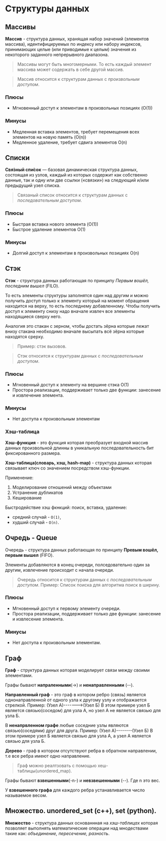 # Структуры данных

## Массивы

**Массив** -  структура данных, хранящая набор значений (элементов массива), идентифицируемых по индексу или набору индексов, принимающих целые (или приводимые к целым) значения из некоторого заданного непрерывного диапазона.

> Массивы могут быть многомерными. То есть каждый элемент массива может содержать в себе другой массив.

> Массив относится к структурам данных с *произвольным доступом*.

### Плюсы

+ Мгновенный доступ к элементам в произвольных позициях (O(1))

### Минусы

- Медленная вставка элементов, требует перемещения всех элементов на новую память (O(n))
- Медленное удаление, требует сдвига элементов O(n)

## Списки

**Свя́зный спи́сок** — базовая динамическая структура данных, состоящая из узлов,
каждый из которых содержит как собственно данные, так и одну или две ссылки («связки») на следующий и/или предыдущий узел списка.

> Связаный список относится к структурам данных с *последовательным доступом*.

### Плюсы

+ Быстрая вставка нового элемента (O(1))
+ Быстрое удаление элементов O(1)

### Минусы

- Долгий доступ к элементам в произвольных позициях O(n)

## Стэк

**Стэк** - структура данных работающая по принципу *Первым вошёл, последним вышел* (FILO).

То есть элементы структуры заполнятся один над другим и можно получить доступ только
к элементу который на момент обращения находится на верху, то есть последнему добавленному.
Чтобы получить доступ к элементу снизу надо вначале извлеч все элементы
находящиеся сверху него.

Аналогия это стакан с зерном, чтобы достать зёрна которые лежат внизу стакана необходимо вначале высыпать всё зёрна которые находятся срерху.

> Пример: стэк вызовов.

> Стэк относится к структурам данных с *последовательным доступом*.

### Плюсы

+ Мгновенный доступ к элементу на вершине стэка O(1)
+ Простора реализации, поддерживает только две функции: занесение и извлечение элемента.

### Минусы

- Нет доступа к произвольным элементам


### Хэш-таблица

**Хэш-функция** - это функция которая преобразует входной массив данных произвольной длинны в уникальную последовательность бит фиксированного размера.

**Хэш-таблица(словарь, хэш, hash-map)** - структура данных которая связывает ключ со значением посредством хэш-функции.

Применение:
1. Моделирование отношений между объектами
1. Устранение дубликатов
1. Кеширование

Быстродействие хэш фкнкций:
поиск, вставка, удаление:
- средний случай - `O(1)`,
- худший случай - `O(n)`.

## Очредь - Queue

Очередь - структура данных работающая по принципу **Превым вошёл, первым вышел** (FIFO).

Элементы добавляются в конец очереди, полседовательно один за другим, извлечение происходит с
начала очереди.

> Очередь относится к структурам данных с *последовательным доступом*.
> Пример: Список поиска для алгоритма поиск в ширину.

### Плюсы

+ Мгновенный доступ к первому элементу очереди.
+ Простора реализации, поддерживает только две функции: занесение и извлесение элемента.

### Минусы

- Нет доступа к произвольным элементам.

## Граф

**Граф** - структура данных которая моделирует связи между своими элементами.

Графы бывают **напраленными**(->) и **ненаправленными** (--).

**Направленный граф** - это граф в котором ребро (связь) является однонаправленной от одного узла к другому узлу и отображается стрелкой.
Пример: (Узел А)------->(Узел Б)
В этом примере узел Б является связью(соседом) для узла А, но узел А не является связью для узла Б.

В **ненапрвленном графе** любые соседние узлы являются связью(соседями) друг для друга.
Пример: (Узел А)--------(Узел Б)
В этом примере узел Б является связью для узла А, а узел А является связью для узла Б.

**Дерево** - граф в котором отсутствуют ребра в обратном направлении,
т.е все ребра имеют одно направление.

> Граф можно реалтзовать с помощью хеш-таблицы(unordered_map).

Графы бывают **взвешенными**(-n-) и **невзвешенными** (--). Где n это вес.

У **взвешенного графа** для каждого ребра устанавливается число называемое весом.

## Множество. unordered_set (c++), set (python).

**Множество** - структура данных основаннная на *хэш-таблицах* которая позволяет выполнять математические операции над мнодествами такие как: *объединение, пересечение, разность*.
